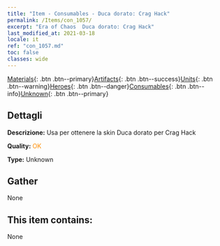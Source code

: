 ```yaml
---
title: "Item - Consumables - Duca dorato: Crag Hack"
permalink: /Items/con_1057/
excerpt: "Era of Chaos  Duca dorato: Crag Hack"
last_modified_at: 2021-03-18
locale: it
ref: "con_1057.md"
toc: false
classes: wide
---
```

 [Materials](/it/Items/){: .btn .btn--primary}[Artifacts](/it/Items/Artifacts/){: .btn .btn--success}[Units](/it/Items/Units/){: .btn .btn--warning}[Heroes](/it/Items/Heroes/){: .btn .btn--danger}[Consumables](/it/Items/Consumables/){: .btn .btn--info}[Unknown](/it/Items/Unknown/){: .btn .btn--primary}

## Dettagli
 **Descrizione:** Usa per ottenere la skin Duca dorato per Crag Hack

 **Quality:** <span style="color: #FF8C00">OK</span>

 **Type:** Unknown

## Gather

  None

## This item contains:

  None

